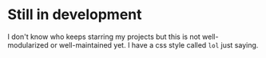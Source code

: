 # Still in development

I don't know who keeps starring my projects but this is not well-modularized or well-maintained yet.
I have a css style called `lol` just saying. 
